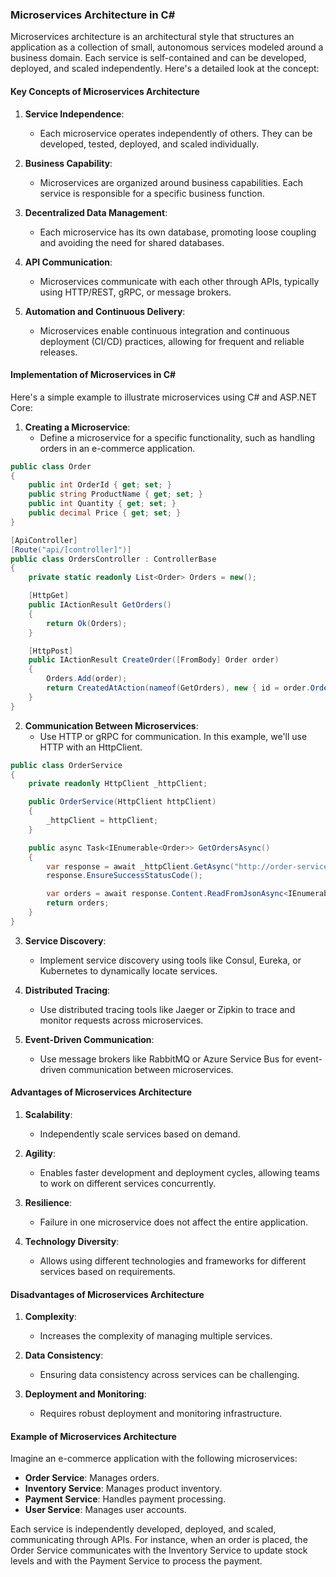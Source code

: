 ### **Microservices Architecture in C#**

Microservices architecture is an architectural style that structures an application as a collection of small, autonomous services modeled around a business domain. Each service is self-contained and can be developed, deployed, and scaled independently. Here's a detailed look at the concept:

#### **Key Concepts of Microservices Architecture**

1. **Service Independence**:
   - Each microservice operates independently of others. They can be developed, tested, deployed, and scaled individually.
   
2. **Business Capability**:
   - Microservices are organized around business capabilities. Each service is responsible for a specific business function.

3. **Decentralized Data Management**:
   - Each microservice has its own database, promoting loose coupling and avoiding the need for shared databases.

4. **API Communication**:
   - Microservices communicate with each other through APIs, typically using HTTP/REST, gRPC, or message brokers.

5. **Automation and Continuous Delivery**:
   - Microservices enable continuous integration and continuous deployment (CI/CD) practices, allowing for frequent and reliable releases.

#### **Implementation of Microservices in C#**

Here's a simple example to illustrate microservices using C# and ASP.NET Core:

1. **Creating a Microservice**:
    - Define a microservice for a specific functionality, such as handling orders in an e-commerce application.

```csharp
public class Order
{
    public int OrderId { get; set; }
    public string ProductName { get; set; }
    public int Quantity { get; set; }
    public decimal Price { get; set; }
}

[ApiController]
[Route("api/[controller]")]
public class OrdersController : ControllerBase
{
    private static readonly List<Order> Orders = new();

    [HttpGet]
    public IActionResult GetOrders()
    {
        return Ok(Orders);
    }

    [HttpPost]
    public IActionResult CreateOrder([FromBody] Order order)
    {
        Orders.Add(order);
        return CreatedAtAction(nameof(GetOrders), new { id = order.OrderId }, order);
    }
}
```

2. **Communication Between Microservices**:
    - Use HTTP or gRPC for communication. In this example, we'll use HTTP with an HttpClient.

```csharp
public class OrderService
{
    private readonly HttpClient _httpClient;

    public OrderService(HttpClient httpClient)
    {
        _httpClient = httpClient;
    }

    public async Task<IEnumerable<Order>> GetOrdersAsync()
    {
        var response = await _httpClient.GetAsync("http://order-service/api/orders");
        response.EnsureSuccessStatusCode();

        var orders = await response.Content.ReadFromJsonAsync<IEnumerable<Order>>();
        return orders;
    }
}
```

3. **Service Discovery**:
    - Implement service discovery using tools like Consul, Eureka, or Kubernetes to dynamically locate services.

4. **Distributed Tracing**:
    - Use distributed tracing tools like Jaeger or Zipkin to trace and monitor requests across microservices.

5. **Event-Driven Communication**:
    - Use message brokers like RabbitMQ or Azure Service Bus for event-driven communication between microservices.

#### **Advantages of Microservices Architecture**

1. **Scalability**:
   - Independently scale services based on demand.
   
2. **Agility**:
   - Enables faster development and deployment cycles, allowing teams to work on different services concurrently.

3. **Resilience**:
   - Failure in one microservice does not affect the entire application.

4. **Technology Diversity**:
   - Allows using different technologies and frameworks for different services based on requirements.

#### **Disadvantages of Microservices Architecture**

1. **Complexity**:
   - Increases the complexity of managing multiple services.

2. **Data Consistency**:
   - Ensuring data consistency across services can be challenging.

3. **Deployment and Monitoring**:
   - Requires robust deployment and monitoring infrastructure.

#### **Example of Microservices Architecture**

Imagine an e-commerce application with the following microservices:
- **Order Service**: Manages orders.
- **Inventory Service**: Manages product inventory.
- **Payment Service**: Handles payment processing.
- **User Service**: Manages user accounts.

Each service is independently developed, deployed, and scaled, communicating through APIs. For instance, when an order is placed, the Order Service communicates with the Inventory Service to update stock levels and with the Payment Service to process the payment.